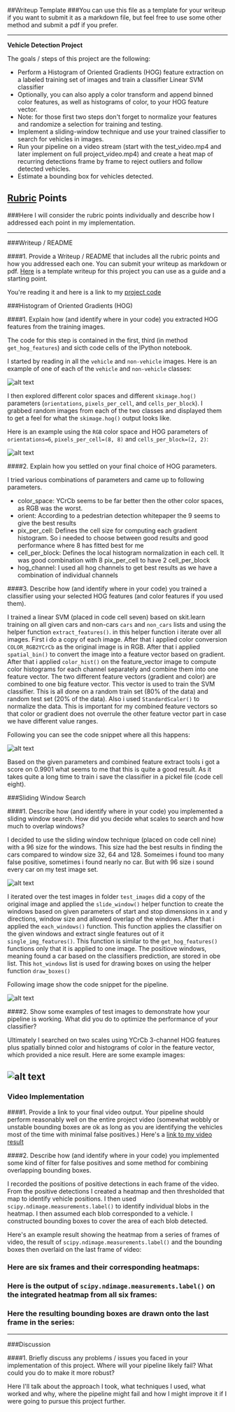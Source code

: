 ##Writeup Template
###You can use this file as a template for your writeup if you want to submit it as a markdown file, but feel free to use some other method and submit a pdf if you prefer.

---

**Vehicle Detection Project**

The goals / steps of this project are the following:

* Perform a Histogram of Oriented Gradients (HOG) feature extraction on a labeled training set of images and train a classifier Linear SVM classifier
* Optionally, you can also apply a color transform and append binned color features, as well as histograms of color, to your HOG feature vector. 
* Note: for those first two steps don't forget to normalize your features and randomize a selection for training and testing.
* Implement a sliding-window technique and use your trained classifier to search for vehicles in images.
* Run your pipeline on a video stream (start with the test_video.mp4 and later implement on full project_video.mp4) and create a heat map of recurring detections frame by frame to reject outliers and follow detected vehicles.
* Estimate a bounding box for vehicles detected.

[//]: # (Image References)
[image1]: car_non_car.png
[image2]: hog_examples.png
[image3]: code_classifier.png
[image4]: windows.png
[image5]: code_windows.png
[image6]: windows_result.png


## [Rubric](https://review.udacity.com/#!/rubrics/513/view) Points
###Here I will consider the rubric points individually and describe how I addressed each point in my implementation.  

---
###Writeup / README

####1. Provide a Writeup / README that includes all the rubric points and how you addressed each one.  You can submit your writeup as markdown or pdf.  [Here](https://github.com/udacity/CarND-Vehicle-Detection/blob/master/writeup_template.md) is a template writeup for this project you can use as a guide and a starting point.  

You're reading it and here is a link to my [project code](https://github.com/mathiasvkaiz/sdcnd-vehicle-detection-and-tracking-p5/blob/master/Vehicle_Detection_And_Tracking.ipynb)

###Histogram of Oriented Gradients (HOG)

####1. Explain how (and identify where in your code) you extracted HOG features from the training images.

The code for this step is contained in the first, third (in method `get_hog_features`) and sicth code cells of the IPython notebook.

I started by reading in all the `vehicle` and `non-vehicle` images.  Here is an example of one of each of the `vehicle` and `non-vehicle` classes:

![alt text][image1]

I then explored different color spaces and different `skimage.hog()` parameters (`orientations`, `pixels_per_cell`, and `cells_per_block`).  I grabbed random images from each of the two classes and displayed them to get a feel for what the `skimage.hog()` output looks like.

Here is an example using the `RGB` color space and HOG parameters of `orientations=6`, `pixels_per_cell=(8, 8)` and `cells_per_block=(2, 2)`:


![alt text][image2]

####2. Explain how you settled on your final choice of HOG parameters.

I tried various combinations of parameters and came up to following parameters.

- color_space: YCrCb seems to be far better then the other color spaces, as RGB was the worst.
- orient: According to a pedestrian detection whitepaper the 9 seems to give the best results
- pix_per_cell: Defines the cell size for computing each gradient histogram. So i needed to choose between good results and good performance where 8 has fitted best for me
- cell_per_block: Defines the local histogram normalization in each cell. It was good combination with 8 pix_per_cell to have 2 cell_per_block
- hog_channel: I used all hog channels to get best results as we have a combination of individual channels


####3. Describe how (and identify where in your code) you trained a classifier using your selected HOG features (and color features if you used them).

I trained a linear SVM (placed in code cell seven) based on skit.learn training on all given cars and non-cars `cars` and `non_cars` lists and using the helper function `extract_features()`. in this helper function i iterate over all images. First i do a copy of each image. After that i applied color conversion `COLOR_RGB2YCrCb` as the original image is in RGB. After that i applied `spatial_bin()` to convert the image into a feature vector based on gradient. After that i applied `color_hist()` on the feature_vector image to compute color histograms for each channel separately and combine them into one feature vector.
The two different feature vectors (gradient and color) are combined to one big feature vector. This vector is used to train the SVM classifier. This is all done on a random train set (80% of the data) and random test set (20% of the data). Also i used `StandardScaler()` to normalize the data. This is important for my combined feature vectors so that color or gradient does not overrule the other feature vector part in case we have different value ranges.

Following you can see the code snippet where all this happens:

![alt text][image3]


Based on the given parameters and combined feature extract tools i got a score on  0.9901 what seems to me that this is quite a good result. As it takes quite a long time to train i save the classifier in a pickel file (code cell eight). 

###Sliding Window Search

####1. Describe how (and identify where in your code) you implemented a sliding window search.  How did you decide what scales to search and how much to overlap windows?

I decided to use the sliding window technique (placed on code cell nine) with a 96 size for the windows. This size had the best results in finding the cars compared to window size 32, 64 and 128. Someimes i found too many false positive, sometimes i found nearly no car. But with 96 size i sound every car on my test image set. 

![alt text][image4]

I iterated over the test images in folder `test_images` did a copy of the original image and applied the `slide_window()` helper function to create the windows based on given parameters of start and stop dimensions in x and y directions, window size and allowed overlap of the windows. After that i applied the `each_windows()` function. This function applies the classifier on the given windows and extract single features out of it `single_img_features()`. This function is similar to the `get_hog_features()` functions only that it is applied to one image. The positiove windows, meaning found a car based on the classifiers prediction, are stored in obe list. This `hot_windows` list is used for drawing boxes on using the helper function `draw_boxes()`

Following image show the code snippet for the pipeline.

![alt text][image5]


####2. Show some examples of test images to demonstrate how your pipeline is working.  What did you do to optimize the performance of your classifier?

Ultimately I searched on two scales using YCrCb 3-channel HOG features plus spatially binned color and histograms of color in the feature vector, which provided a nice result.  Here are some example images:

![alt text][image6]
---

### Video Implementation

####1. Provide a link to your final video output.  Your pipeline should perform reasonably well on the entire project video (somewhat wobbly or unstable bounding boxes are ok as long as you are identifying the vehicles most of the time with minimal false positives.)
Here's a [link to my video result](./project_video.mp4)


####2. Describe how (and identify where in your code) you implemented some kind of filter for false positives and some method for combining overlapping bounding boxes.

I recorded the positions of positive detections in each frame of the video.  From the positive detections I created a heatmap and then thresholded that map to identify vehicle positions.  I then used `scipy.ndimage.measurements.label()` to identify individual blobs in the heatmap.  I then assumed each blob corresponded to a vehicle.  I constructed bounding boxes to cover the area of each blob detected.  

Here's an example result showing the heatmap from a series of frames of video, the result of `scipy.ndimage.measurements.label()` and the bounding boxes then overlaid on the last frame of video:

### Here are six frames and their corresponding heatmaps:



### Here is the output of `scipy.ndimage.measurements.label()` on the integrated heatmap from all six frames:


### Here the resulting bounding boxes are drawn onto the last frame in the series:




---

###Discussion

####1. Briefly discuss any problems / issues you faced in your implementation of this project.  Where will your pipeline likely fail?  What could you do to make it more robust?

Here I'll talk about the approach I took, what techniques I used, what worked and why, where the pipeline might fail and how I might improve it if I were going to pursue this project further.  

